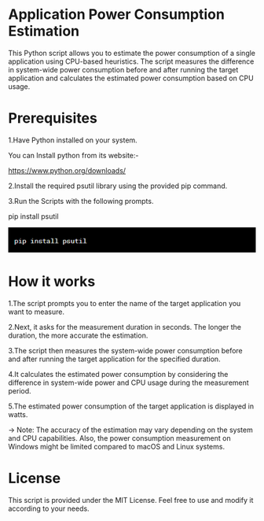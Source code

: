# Application Power Consumption Estimation
This Python script allows you to estimate the power consumption of a single application using CPU-based heuristics. The script measures the difference in system-wide power consumption before and after running the target application and calculates the estimated power consumption based on CPU usage.

# Prerequisites
1.Have Python installed on your system.

You can Install python from its website:-

https://www.python.org/downloads/


2.Install the required psutil library using the provided pip command.

3.Run the Scripts with the following prompts.

pip install psutil

![Alt text](pip.png)


# How it works
1.The script prompts you to enter the name of the target application you want to measure.

2.Next, it asks for the measurement duration in seconds. The longer the duration, the more accurate the estimation.

3.The script then measures the system-wide power consumption before and after running the target application for the specified duration.

4.It calculates the estimated power consumption by considering the difference in system-wide power and CPU usage during the measurement period.

5.The estimated power consumption of the target application is displayed in watts.

-> Note: The accuracy of the estimation may vary depending on the system and CPU capabilities. Also, the power consumption measurement on Windows might be limited compared to macOS and Linux systems.

# License
This script is provided under the MIT License. Feel free to use and modify it according to your needs.